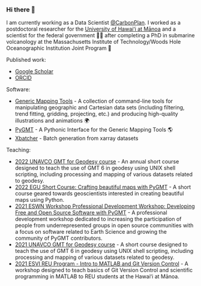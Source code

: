 ### Hi there 👋

I am currently working as a Data Scientist [@CarbonPlan](https://carbonplan.org/).
I worked as a postdoctoral researcher for the [University of Hawaiʻi at Mānoa](https://manoa.hawaii.edu/)
and a scientist for the federal government :technologist: after
completing a PhD in submarine volcanology at the Massachusetts Institute
of Technology/Woods Hole Oceanographic Institution Joint Program :volcano:

Published work:

- [Google Scholar](https://scholar.google.com/citations?user=pEVL_ocAAAAJ)
- [ORCID](https://orcid.org/0000-0003-0180-8928)

Software:

- [Generic Mapping Tools](https://github.com/GenericMappingTools/gmt) - A
  collection of command-line tools for manipulating geographic and Cartesian
  data sets (including filtering, trend fitting, gridding, projecting, etc.)
  and producing high-quality illustrations and animations :earth_africa:
- [PyGMT](https://github.com/GenericMappingTools/pygmt) - A Pythonic Interface
  for the Generic Mapping Tools :earth_americas:
- [Xbatcher](https://github.com/xarray-contrib/xbatcher) - Batch generation from xarray datasets

Teaching:

- [2022 UNAVCO GMT for Geodesy course](https://github.com/GenericMappingTools/gmt-for-geodesy) - An annual short course designed
  to teach the use of GMT 6 in geodesy using UNIX shell scripting, including processing and mapping of various datasets
  related to geodesy.
- [2022 EGU Short Course: Crafting beautiful maps with PyGMT](https://github.com/GenericMappingTools/egu22pygmt) - A short course geared towards geoscientists interested in creating beautiful maps using Python.
- [2021 ESWN Workshop Professional Development Workshop: Developing Free and Open Source Software with PyGMT](https://github.com/GenericMappingTools/2021-eswn-pygmt-workshop) - A professional development workshop dedicated to increasing the participation of people
  from underrepresented groups in open source communities with a focus on software related to Earth Science and growing
  the community of PyGMT contributors.
- [2021 UNAVCO GMT for Geodesy course](https://github.com/GenericMappingTools/2021-unavco-course) - A short course designed
  to teach the use of GMT 6 in geodesy using UNIX shell scripting, including processing and mapping of various datasets
  related to geodesy.
- [2021 ESVI REU Program - Intro to MATLAB and Git Version Control](https://github.com/maxrjones/2021-reu-matlab-git) -
  A workshop designed to teach basics of Git Version Control and scientific programming in MATLAB to REU students at the
  Hawaiʻi at Mānoa.
